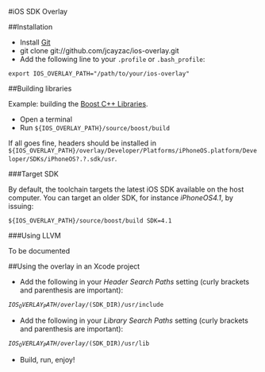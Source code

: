 #iOS SDK Overlay

##Installation

* Install [Git](http://git-scm.com/)
* git clone git://github.com/jcayzac/ios-overlay.git
* Add the following line to your <code>.profile</code> or <code>.bash_profile</code>:

<code>export IOS_OVERLAY_PATH="/path/to/your/ios-overlay"</code>

##Building libraries

Example: building the [Boost C++ Libraries](http://www.boost.org/).

* Open a terminal
* Run <code>${IOS_OVERLAY_PATH}/source/boost/build</code>

If all goes fine, headers should be installed in <code>${IOS_OVERLAY_PATH}/overlay/Developer/Platforms/iPhoneOS.platform/Developer/SDKs/iPhoneOS?.?.sdk/usr</code>.

###Target SDK

By default, the toolchain targets the latest iOS SDK available on the host computer. You can target an older SDK, for instance *iPhoneOS4.1*, by issuing:

<code>${IOS_OVERLAY_PATH}/source/boost/build SDK=4.1</code>

###Using LLVM

To be documented

##Using the overlay in an Xcode project

* Add the following in your *Header Search Paths* setting (curly brackets and parenthesis are important):

<code>${IOS_OVERLAY_PATH}/overlay/$(SDK_DIR)/usr/include</code>

* Add the following in your *Library Search Paths* setting (curly brackets and parenthesis are important):

<code>${IOS_OVERLAY_PATH}/overlay/$(SDK_DIR)/usr/lib</code>

* Build, run, enjoy!

